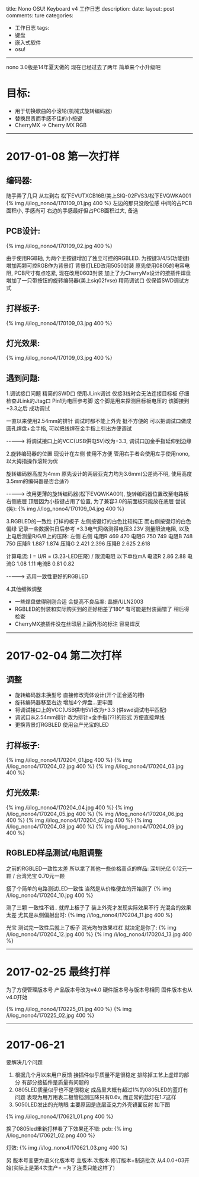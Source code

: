 title: Nono OSU! Keyboard v4 工作日志
description: 
date: 
layout: post
comments: ture
categories:
- 工作日志
tags: 
- 键盘
- 嵌入式软件
- osu!
---

nono 3.0版是14年夏天做的
现在已经过去了两年 简单来个小升级吧

目标:
=======

* 用于切换歌曲的小滚轮(机械式旋转编码器)
* 替换昂贵而手感不佳的小按键 
* CherryMX -> Cherry MX RGB

---

2017-01-08 第一次打样
========================
编码器:
---------
随手弄了几只 从左到右 松下EVUTXCB16B/美上SIQ-02FVS3/松下EVQWKA001
{% img /i/log_nono4/170109_01.jpg 400 %}
左边的那只没段位感
中间的占PCB面积小, 手感尚可
右边的手感最好但占PCB面积过大, 备选

PCB设计:
----------
{% img /i/log_nono4/170109_02.jpg 400 %}

由于使用RGB轴, 为两个主按键增加了独立可控的RGBLED.
为按键3/4/5(功能键)增加两颗可控RGB作为背景灯
背景灯LED改用5050封装
原先使用0805的电容电阻, PCB尺寸有点吃紧, 现在改用0603封装
加上了为CherryMx设计的接插件焊盘
增加了一只带按钮的旋转编码器(美上siq02fvse)
精简调试口 仅保留SWD调试方式

打样板子:
---------
{% img /i/log_nono4/170109_03.jpg 400 %}

灯光效果:
---------
{% img /i/log_nono4/170109_03.jpg 400 %}

遇到问题:
--------
1.调试接口问题 
精简的SWD口 使用JLink调试 仅接3线时会无法连接目标板 
仔细检查JLink的Jtag口 Pin1为电压参考脚 这个脚是用来探测目标板电压的
该脚接到+3.3之后 成功调试

一直以来使用2.54mm的排针 调试时都不能上外壳 挺不方便的
可以把调试口做成圆孔焊盘+金手指, 可以把线焊在金手指上引出方便调试

-----> 将调试接口上的VCC(USB供电5V)改为+3.3, 调试口加金手指延伸到边缘

2.旋转编码器的位置
现设计在左侧 使用不方便 
管用右手者会使用左手使用nono, 以大拇指操作滚轮为优

旋转编码器高度为4mm 原先设计的两层亚克力均为3.6mm(公差尚不明, 使用高度3.5mm的编码器是否合适?)

-----> 改用更薄的旋转编码器(松下EVQWKA001), 
       旋转编码器位置改至电路板右侧底层
       顶层因为小按键占用了位置, 为了兼容3.0的前面板只能放在底层
尝试(笑):
{% img /i/log_nono4/170109_04.jpg 400 %}

3.RGBLED的一致性
打样的板子 左侧按键灯的白色比较纯正 而右侧按键灯的白色偏绿
记录一些数据供日后参考
+3.3电气网络测得电压3.23V
测量限流电阻, 以及上电后测量R/G/B上的压降:
        左侧    右侧
电阻R   469     470
电阻G   750     749
电阻B   748     750
压降R   1.887   1.874
压降G   2.421   2.396
压降B   2.625   2.618

计算电流: I = U/R = (3.23-LED压降) / 限流电阻
以下单位mA
电流R   2.86    2.88
电流G   1.08    1.11
电流B   0.81    0.82

-----> 选用一致性更好的RGBLED

4.其他细微调整
* 一些焊盘做得刚刚合适 会提高不良品率: 晶振/ULN2003
* RGBLED的封装和实际购买到的正好相差了180° 有可能是封装画错了 稍后得检查
* CherryMX接插件没在丝印层上画外形的标注 容易焊反

---

2017-02-04 第二次打样
======================

调整
-----

* 旋转编码器未换型号 直接修改壳体设计(开个正合适的槽) 
* 旋转编码器移至右边 增加4个焊盘...更牢固
* 将调试接口上的VCC(USB供电5V)改为+3.3 (供swd调试电平匹配)
* 调试口从2.54mm排针 改为排针+金手指(??)的形式 方便直接焊线
* 更换背景灯RGBLED 使用台产光宝的LED

打样板子:
---------

{% img /i/log_nono4/170204_01.jpg 400 %}
{% img /i/log_nono4/170204_02.jpg 400 %}
{% img /i/log_nono4/170204_03.jpg 400 %}

灯光效果:
---------

{% img /i/log_nono4/170204_04.jpg 400 %}
{% img /i/log_nono4/170204_05.jpg 400 %}
{% img /i/log_nono4/170204_06.jpg 400 %}
{% img /i/log_nono4/170204_07.jpg 400 %}
{% img /i/log_nono4/170204_08.jpg 400 %} 
{% img /i/log_nono4/170204_09.jpg 400 %} 

RGBLED样品测试/电阻调整
--------------

之前的RGBLED一致性太差 所以拿了其他一些价格高点的样品: 
深圳光亿 0.12元一颗 / 台湾光宝 0.70元一颗

搭了个简单的电路测试LED一致性 当然是从价格便宜的开始测了
{% img /i/log_nono4/170204_10.jpg 400 %}

测了三颗 一致性不错.. 就焊上板子了
装上外壳才发现实际效果不行 光混合的效果太差 尤其是从侧偏射出时:
{% img /i/log_nono4/170204_11.jpg 400 %}

光宝 测试完一致性后就上了板子 混光均匀效果杠杠 就决定是你了:
{% img /i/log_nono4/170204_12.jpg 400 %}
{% img /i/log_nono4/170204_13.jpg 400 %}

---

2017-02-25 最终打样
===================

为了方便管理版本号
产品版本号改为v4.0
硬件版本号与版本号相同
固件版本也从v4.0开始

{% img /i/log_nono4/170225_01.jpg 400 %}
{% img /i/log_nono4/170225_02.jpg 400 %}


---

2017-06-21
==================

要解决几个问题

1. 根据几个月以来用户反馈 接插件似乎质量不是很稳定 排除掉工艺上虚焊的部分 有部分接插件是质量有问题的
2. 0805LED质量似乎也不是很稳定 成品里大概有超过1%的0805LED的蓝灯有问题 表现为用万用表二极管档测压降只有0.6v, 而正常的蓝灯在1.7这样
3. 5050LED发出的光瞎眼 主要原因是底层亚克力外壳镜面反射 如下图

{% img /i/log_nono4/170621_01.png 400 %}

换了0805led重新打样看了下效果还不错:
pcb:
{% img /i/log_nono4/170621_02.png 400 %}

灯效:
{% img /i/log_nono4/170621_03.png  400 %}

另 版本号变更为语义化版本号
主版本.次版本.修订版本+制造批次
从4.0.0+03开始(实际上是第4次生产= =为了连贯只能这样了)

